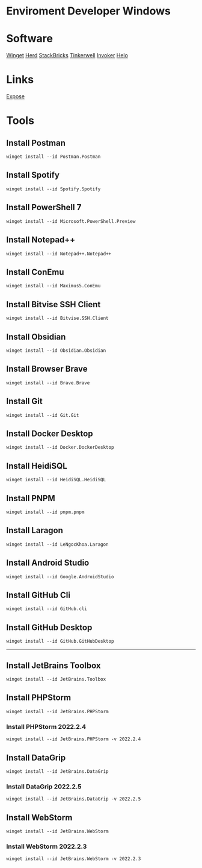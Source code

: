 # Enviroment Developer Windows

# Software
[Winget](https://winget.run/)
[Herd](https://herd.laravel.com/)
[StackBricks](https://stackbricks.app/)
[Tinkerwell](https://tinkerwell.app/)
[Invoker](https://invoker.dev/)
[Helo](https://usehelo.com/)

# Links
[Expose](https://expose.dev/)

# Tools

## Install Postman
```
winget install --id Postman.Postman
```

## Install Spotify
```
winget install --id Spotify.Spotify
```

## Install PowerShell 7
```
winget install --id Microsoft.PowerShell.Preview
```

## Install Notepad++
```
winget install --id Notepad++.Notepad++
```

## Install ConEmu
```
winget install --id Maximus5.ConEmu
```

## Install Bitvise SSH Client
```
winget install --id Bitvise.SSH.Client
```

## Install Obsidian
```
winget install --id Obsidian.Obsidian
```

## Install Browser Brave
```
winget install --id Brave.Brave
```

## Install Git
```
winget install --id Git.Git
```

## Install Docker Desktop
```
winget install --id Docker.DockerDesktop
```

## Install HeidiSQL
```
winget install --id HeidiSQL.HeidiSQL
```

## Install PNPM
```
winget install --id pnpm.pnpm
```

## Install Laragon
```
winget install --id LeNgocKhoa.Laragon
```

## Install Android Studio
```
winget install --id Google.AndroidStudio
```

## Install GitHub Cli
```
winget install --id GitHub.cli
```

## Install GitHub Desktop
```
winget install --id GitHub.GitHubDesktop
```

---

## Install JetBrains Toolbox
```
winget install --id JetBrains.Toolbox
```

## Install PHPStorm
```
winget install --id JetBrains.PHPStorm
```

### Install PHPStorm 2022.2.4
```
winget install --id JetBrains.PHPStorm -v 2022.2.4
```

## Install DataGrip
```
winget install --id JetBrains.DataGrip
```

### Install DataGrip 2022.2.5
```
winget install --id JetBrains.DataGrip -v 2022.2.5
```

## Install WebStorm
```
winget install --id JetBrains.WebStorm
```

### Install WebStorm 2022.2.3
```
winget install --id JetBrains.WebStorm -v 2022.2.3
```
